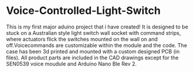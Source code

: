 # Voice-Controlled-Light-Switch

This is my first major aduino project that i have created! It is designed to be stuck on a Australian style light switch wall socket with command strips, where actuators flick the switches mounted on the wall on and off.Voicecommands are customizable within the module and the code. The case has been 3d printed and mounted with a custom designed PCB (in files). All product parts are included in the CAD drawings except for the SEN0539 voice moudule and Arduino Nano Ble Rev 2.
